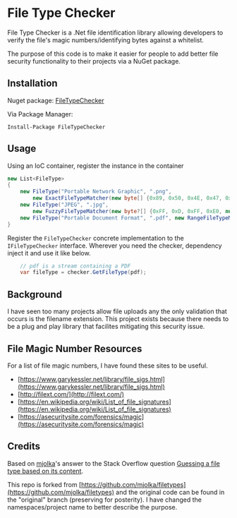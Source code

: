 # File Type Checker

File Type Checker is a .Net file identification library allowing developers to verify the file's magic numbers/identifying bytes against a whitelist.  

The purpose of this code is to make it easier for people to add better file security functionality to their projects via a NuGet package.

## Installation

Nuget package: [FileTypeChecker](https://www.nuget.org/packages/FileTypeChecker/)

Via Package Manager:

`Install-Package FileTypeChecker`

## Usage

Using an IoC container, register the instance in the container

```C#
new List<FileType>
{
    new FileType("Portable Network Graphic", ".png",
        new ExactFileTypeMatcher(new byte[] {0x89, 0x50, 0x4E, 0x47, 0x0D, 0x0A, 0x1A, 0x0A})),
    new FileType("JPEG", ".jpg",
        new FuzzyFileTypeMatcher(new byte?[] {0xFF, 0xD, 0xFF, 0xE0, null, null, 0x4A, 0x46, 0x49, 0x46, 0x00})),
    new FileType("Portable Document Format", ".pdf", new RangeFileTypeMatcher(new ExactFileTypeMatcher(new byte[] { 0x25, 0x50, 0x44, 0x46 }), 1019))
}
```

Register the `FileTypeChecker` concrete implementation to the `IFileTypeChecker` interface.  Wherever you need the checker, dependency inject it and use it like below.
```C#
    // pdf is a stream containing a PDF
    var fileType = checker.GetFileType(pdf);
```


## Background

I have seen too many projects allow file uploads any the only validation that occurs is the filename extension.  This project exists because there needs to be a plug and play library that facilites mitigating this security issue.


## File Magic Number Resources 

For a list of file magic numbers, I have found these sites to be useful.  

* [https://www.garykessler.net/library/file_sigs.html](https://www.garykessler.net/library/file_sigs.html)
* [http://filext.com/](http://filext.com/)
* [https://en.wikipedia.org/wiki/List_of_file_signatures](https://en.wikipedia.org/wiki/List_of_file_signatures)
* [https://asecuritysite.com/forensics/magic](https://asecuritysite.com/forensics/magic)


## Credits

Based on [mjolka](https://github.com/mjolka)'s answer to the Stack Overflow question [Guessing a file type based on its content](http://codereview.stackexchange.com/questions/85054/guessing-a-file-type-based-on-its-content).

This repo is forked from [https://github.com/mjolka/filetypes](https://github.com/mjolka/filetypes) and the original code can be found in the "original" branch (preserving for posterity).  I have changed the namespaces/project name to better describe the purpose. 
